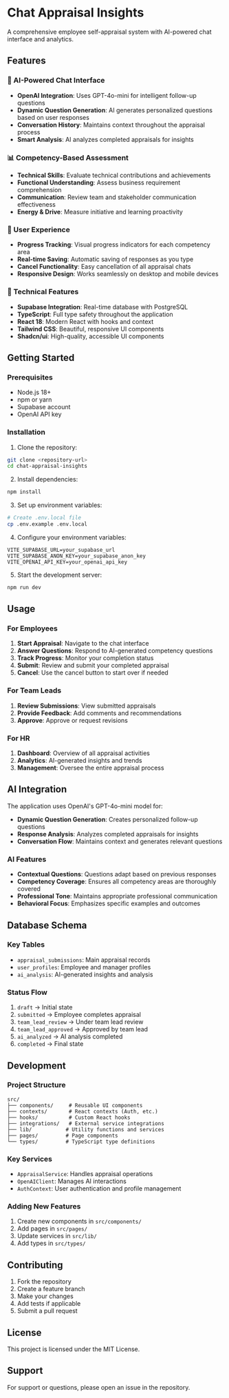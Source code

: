 # Chat Appraisal Insights

A comprehensive employee self-appraisal system with AI-powered chat interface and analytics.

## Features

### 🤖 AI-Powered Chat Interface

- **OpenAI Integration**: Uses GPT-4o-mini for intelligent follow-up questions
- **Dynamic Question Generation**: AI generates personalized questions based on user responses
- **Conversation History**: Maintains context throughout the appraisal process
- **Smart Analysis**: AI analyzes completed appraisals for insights

### 📊 Competency-Based Assessment

- **Technical Skills**: Evaluate technical contributions and achievements
- **Functional Understanding**: Assess business requirement comprehension
- **Communication**: Review team and stakeholder communication effectiveness
- **Energy & Drive**: Measure initiative and learning proactivity

### 🎯 User Experience

- **Progress Tracking**: Visual progress indicators for each competency area
- **Real-time Saving**: Automatic saving of responses as you type
- **Cancel Functionality**: Easy cancellation of all appraisal chats
- **Responsive Design**: Works seamlessly on desktop and mobile devices

### 🔧 Technical Features

- **Supabase Integration**: Real-time database with PostgreSQL
- **TypeScript**: Full type safety throughout the application
- **React 18**: Modern React with hooks and context
- **Tailwind CSS**: Beautiful, responsive UI components
- **Shadcn/ui**: High-quality, accessible UI components

## Getting Started

### Prerequisites

- Node.js 18+
- npm or yarn
- Supabase account
- OpenAI API key

### Installation

1. Clone the repository:

```bash
git clone <repository-url>
cd chat-appraisal-insights
```

2. Install dependencies:

```bash
npm install
```

3. Set up environment variables:

```bash
# Create .env.local file
cp .env.example .env.local
```

4. Configure your environment variables:

```env
VITE_SUPABASE_URL=your_supabase_url
VITE_SUPABASE_ANON_KEY=your_supabase_anon_key
VITE_OPENAI_API_KEY=your_openai_api_key
```

5. Start the development server:

```bash
npm run dev
```

## Usage

### For Employees

1. **Start Appraisal**: Navigate to the chat interface
2. **Answer Questions**: Respond to AI-generated competency questions
3. **Track Progress**: Monitor your completion status
4. **Submit**: Review and submit your completed appraisal
5. **Cancel**: Use the cancel button to start over if needed

### For Team Leads

1. **Review Submissions**: View submitted appraisals
2. **Provide Feedback**: Add comments and recommendations
3. **Approve**: Approve or request revisions

### For HR

1. **Dashboard**: Overview of all appraisal activities
2. **Analytics**: AI-generated insights and trends
3. **Management**: Oversee the entire appraisal process

## AI Integration

The application uses OpenAI's GPT-4o-mini model for:

- **Dynamic Question Generation**: Creates personalized follow-up questions
- **Response Analysis**: Analyzes completed appraisals for insights
- **Conversation Flow**: Maintains context and generates relevant questions

### AI Features

- **Contextual Questions**: Questions adapt based on previous responses
- **Competency Coverage**: Ensures all competency areas are thoroughly covered
- **Professional Tone**: Maintains appropriate professional communication
- **Behavioral Focus**: Emphasizes specific examples and outcomes

## Database Schema

### Key Tables

- `appraisal_submissions`: Main appraisal records
- `user_profiles`: Employee and manager profiles
- `ai_analysis`: AI-generated insights and analysis

### Status Flow

1. `draft` → Initial state
2. `submitted` → Employee completes appraisal
3. `team_lead_review` → Under team lead review
4. `team_lead_approved` → Approved by team lead
5. `ai_analyzed` → AI analysis completed
6. `completed` → Final state

## Development

### Project Structure

```
src/
├── components/     # Reusable UI components
├── contexts/       # React contexts (Auth, etc.)
├── hooks/          # Custom React hooks
├── integrations/   # External service integrations
├── lib/           # Utility functions and services
├── pages/         # Page components
└── types/         # TypeScript type definitions
```

### Key Services

- `AppraisalService`: Handles appraisal operations
- `OpenAIClient`: Manages AI interactions
- `AuthContext`: User authentication and profile management

### Adding New Features

1. Create new components in `src/components/`
2. Add pages in `src/pages/`
3. Update services in `src/lib/`
4. Add types in `src/types/`

## Contributing

1. Fork the repository
2. Create a feature branch
3. Make your changes
4. Add tests if applicable
5. Submit a pull request

## License

This project is licensed under the MIT License.

## Support

For support or questions, please open an issue in the repository.

